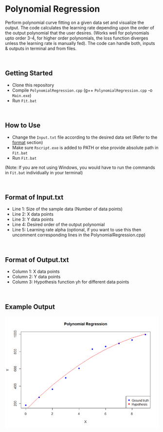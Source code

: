 # Polynomial Regression
Perform polynomial curve fitting on a given data set and visualize the output.
The code calculates the learning rate depending upon the order of the output polynomial that the user desires. (Works well for polynomials upto order 3-4, for higher order polynomials, the loss function diverges unless the learning rate is manually fed). The code can handle both, inputs & outputs in terminal and from files.

<br>

## Getting Started
* Clone this repository
* Compile ```PolynomialRegression.cpp``` (g++ ```PolynomialRegression.cpp``` -o ```Main.exe```)
* Run ```Fit.bat```

<br>

## How to Use
* Change the ```Input.txt``` file according to the desired data set (Refer to the [format](/README.md/#format-of-input.txt) section)
* Make sure ```Rscript.exe``` is added to PATH or else provide absolute path in ```Fit.bat```
* Run ```Fit.bat```

(Note: If you are not using Windows, you would have to run the commands in ```Fit.bat``` individually in your terminal)

<br>

## Format of Input.txt
* Line 1: Size of the sample data (Number of data points)
* Line 2: X data points
* Line 3: Y data points
* Line 4: Desired order of the output polynomial
* Line 5: Learning rate alpha (optional, if you want to use this then uncomment corresponding lines in the PolynomialRegression.cpp)

<br>

## Format of Output.txt
* Column 1: X data points
* Column 2: Y data points
* Column 3: Hypothesis function yh for different data points

<br>

## Example Output
![](Example/Rplot.png)
